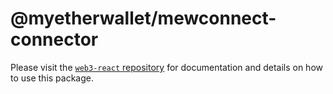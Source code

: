 # @myetherwallet/mewconnect-connector

Please visit the [`web3-react` repository](https://github.com/NoahZinsmeister/web3-react) for documentation and details on how to use this package.
